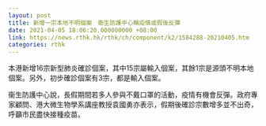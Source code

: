 ```yaml
---
layout: post
title: 新增一宗本地不明個案　衞生防護中心稱疫情或假後反彈
date: 2021-04-05 18:06:20.000000000 +08:00
link: https://news.rthk.hk/rthk/ch/component/k2/1584288-20210405.htm
categories: rthk
---
```


本港新增16宗新型肺炎確診個案，其中15宗屬輸入個案，其餘1宗是源頭不明本地個案。另外，初步確診個案有3宗，都是輸入個案。

衞生防護中心說，長假期間若多人參與不戴口罩的活動，疫情有機會反彈。政府專家顧問、港大微生物學系講座教授袁國勇亦表示，假期後確診宗數增多並不出奇，呼籲市民盡快接種疫苗。
